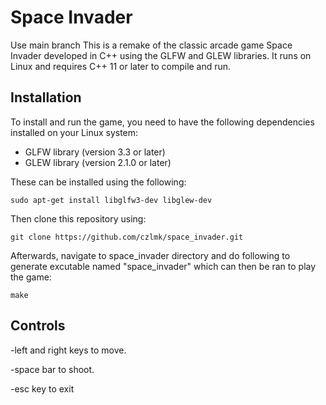 # Space Invader
Use main branch
This is a remake of the classic arcade game Space Invader developed in C++ using the GLFW and GLEW libraries. It runs on Linux and requires C++ 11 or later to compile and run.

## Installation
To install and run the game, you need to have the following dependencies installed on your Linux system:

- GLFW library (version 3.3 or later)
- GLEW library (version 2.1.0 or later)

These can be installed using the following: 
```
sudo apt-get install libglfw3-dev libglew-dev
```
Then clone this repository using:
```
git clone https://github.com/czlmk/space_invader.git
```
Afterwards, navigate to space_invader directory and do following to generate excutable named "space_invader" which can then be ran to play the game:
```
make
```

## Controls

-left and right keys to move.

-space bar to shoot.

-esc key to exit
